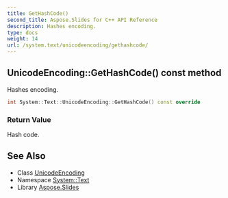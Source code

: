 ```yaml
---
title: GetHashCode()
second_title: Aspose.Slides for C++ API Reference
description: Hashes encoding.
type: docs
weight: 14
url: /system.text/unicodeencoding/gethashcode/
---
```

## UnicodeEncoding::GetHashCode() const method


Hashes encoding.

```cpp
int System::Text::UnicodeEncoding::GetHashCode() const override
```


### Return Value

Hash code.

## See Also

* Class [UnicodeEncoding](../)
* Namespace [System::Text](../../)
* Library [Aspose.Slides](../../../)